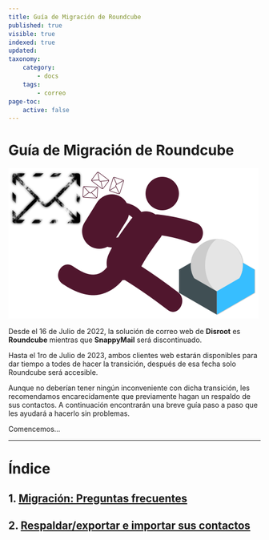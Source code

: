 ```yaml
---
title: Guía de Migración de Roundcube
published: true
visible: true
indexed: true
updated:
taxonomy:
    category:
        - docs
    tags:
        - correo
page-toc:
    active: false
---
```


# Guía de Migración de Roundcube

![](thumb.png)

Desde el 16 de Julio de 2022, la solución de correo web de **Disroot** es **Roundcube** mientras que **SnappyMail** será discontinuado.

Hasta el 1ro de Julio de 2023, ambos clientes web estarán disponibles para dar tiempo a todes de hacer la transición, después de esa fecha solo Roundcube será accesible.

Aunque no deberían tener ningún inconveniente con dicha transición, les recomendamos encarecidamente que previamente hagan un respaldo de sus contactos. A continuación encontrarán una breve guía paso a paso que les ayudará a hacerlo sin problemas.

Comencemos...

----

# Índice
##  1. [Migración: Preguntas frecuentes](faq)
##  2. [Respaldar/exportar e importar sus contactos](backup)
